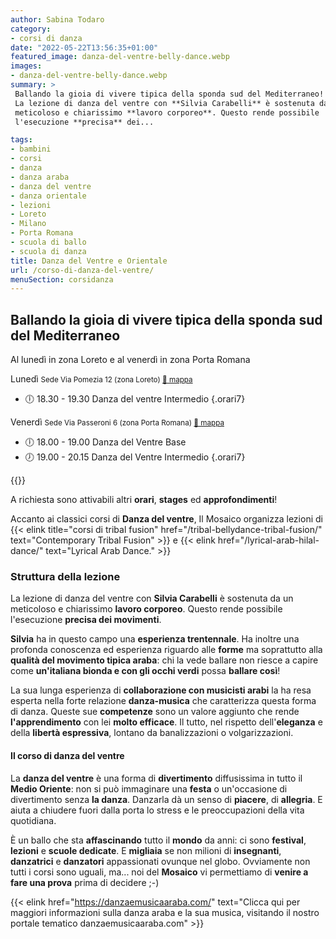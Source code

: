 ```yaml
---
author: Sabina Todaro
category:
- corsi di danza
date: "2022-05-22T13:56:35+01:00"
featured_image: danza-del-ventre-belly-dance.webp
images:
- danza-del-ventre-belly-dance.webp
summary: >
 Ballando la gioia di vivere tipica della sponda sud del Mediterraneo!
 La lezione di danza del ventre con **Silvia Carabelli** è sostenuta da un
 meticoloso e chiarissimo **lavoro corporeo**. Questo rende possibile
 l'esecuzione **precisa** dei...

tags:
- bambini
- corsi
- danza
- danza araba
- danza del ventre
- danza orientale
- lezioni
- Loreto
- Milano
- Porta Romana
- scuola di ballo
- scuola di danza
title: Danza del Ventre e Orientale
url: /corso-di-danza-del-ventre/
menuSection: corsidanza
---
```

## Ballando la gioia di vivere tipica della sponda sud del Mediterraneo

Al lunedì in zona Loreto e al venerdì in zona Porta Romana

<p class="giorno">Lunedì <small class="silver">Sede Via Pomezia 12 (zona Loreto) <a href="https://bit.ly/3wnLl8q" target="_blank">📍 mappa</a></small></p>

* 🕕 <span>18.30 - 19.30</span> Danza del ventre Intermedio
{.orari7}

<p class="giorno">Venerdì <small class="silver">Sede Via Passeroni 6 (zona Porta Romana) <a href="https://bit.ly/3lxwUrP" target="_blank">📍 mappa</a></small></p>

* 🕕 <span>18.00 - 19.00</span> Danza del Ventre Base
* 🕖 <span>19.00 - 20.15</span> Danza del Ventre Intermedio
{.orari7}

<div class="mw6 fr pl4">
{{<figureh src="danza-del-ventre-mosaico-milano.webp"
alt="Saggio del corso di danza del ventre in teatro a Milano"
caption="Saggio del corso di danza del ventre in teatro a Milano" >}}
</div>

A richiesta sono attivabili altri **orari**, **stages** ed **approfondimenti**!

Accanto ai classici corsi di **Danza del ventre**, Il Mosaico organizza lezioni di {{< elink title="corsi di tribal fusion" href="/tribal-bellydance-tribal-fusion/" text="Contemporary Tribal Fusion" >}} e
{{< elink href="/lyrical-arab-hilal-dance/" text="Lyrical Arab Dance." >}}

### Struttura della lezione

La lezione di danza del ventre con **Silvia Carabelli** è sostenuta da un meticoloso e chiarissimo **lavoro corporeo**. Questo rende possibile l'esecuzione **precisa dei movimenti**.

**Silvia** ha in questo campo una **esperienza trentennale**. Ha inoltre una profonda conoscenza ed esperienza riguardo alle **forme** ma soprattutto alla **qualità del movimento tipica araba**: chi la vede ballare non riesce a capire come **un'italiana bionda e con gli occhi verdi** possa **ballare così**!

La sua lunga esperienza di **collaborazione con musicisti arabi** la ha resa esperta nella forte relazione **danza-musica** che caratterizza questa forma di danza. Queste sue **competenze** sono un valore aggiunto che rende **l'apprendimento** con lei **molto efficace**.
Il tutto, nel rispetto dell'**eleganza** e della **libertà espressiva**, lontano da banalizzazioni o volgarizzazioni.

#### Il corso di danza del ventre

La **danza del ventre** è una forma di **divertimento** diffusissima in tutto il **Medio Oriente**: non si può immaginare una **festa** o un'occasione di divertimento senza **la danza**.
Danzarla dà un senso di **piacere**, di **allegria**. E aiuta a chiudere fuori dalla porta lo stress e le preoccupazioni della vita quotidiana.

È un ballo che sta **affascinando** tutto il **mondo** da anni: ci sono **festival**, **lezioni** e **scuole dedicate**. E **migliaia** se non milioni di **insegnanti**, **danzatrici** e **danzatori** appassionati ovunque nel globo. Ovviamente non tutti i corsi sono uguali, ma... noi del **Mosaico** vi permettiamo di **venire a fare una prova** prima di decidere ;-)

{{< elink href="https://danzaemusicaaraba.com/"  text="Clicca qui per maggiori informazioni sulla danza araba e la sua musica, visitando il nostro portale tematico danzaemusicaaraba.com" >}}

